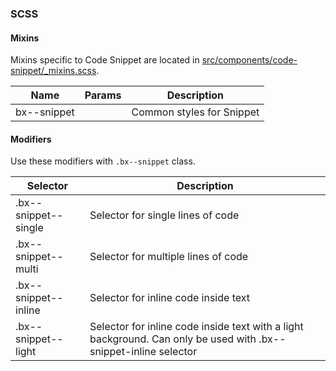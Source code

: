 ### SCSS

#### Mixins

Mixins specific to Code Snippet are located in [src/components/code-snippet/\_mixins.scss]().

| Name        | Params | Description               |
| ----------- | ------ | ------------------------- |
| bx--snippet |        | Common styles for Snippet |

#### Modifiers

Use these modifiers with `.bx--snippet` class.

| Selector             | Description                                                                                                      |
| -------------------- | ---------------------------------------------------------------------------------------------------------------- |
| .bx--snippet--single | Selector for single lines of code                                                                                |
| .bx--snippet--multi  | Selector for multiple lines of code                                                                              |
| .bx--snippet--inline | Selector for inline code inside text                                                                             |
| .bx--snippet--light  | Selector for inline code inside text with a light background. Can only be used with .bx--snippet-inline selector |
